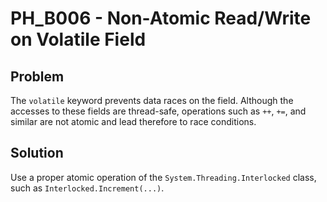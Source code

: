 # PH_B006 - Non-Atomic Read/Write on Volatile Field

## Problem

The `volatile` keyword prevents data races on the field. Although the accesses to these fields are thread-safe, operations such as `++`, `+=`, and similar are not atomic and lead therefore to race conditions.

## Solution

Use a proper atomic operation of the `System.Threading.Interlocked` class, such as `Interlocked.Increment(...)`.
